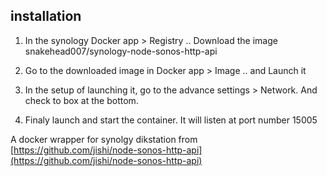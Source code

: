 installation
--

1.  In the synology Docker app > Registry .. Download the image snakehead007/synology-node-sonos-http-api

2. Go to the downloaded image in Docker app > Image .. and Launch it

3. In the setup of launching it, go to the advance settings > Network. And check to box at the bottom.

4. Finaly launch and start the container. It will listen at port number 15005


A docker wrapper for synolgy dikstation from [https://github.com/jishi/node-sonos-http-api](https://github.com/jishi/node-sonos-http-api)
